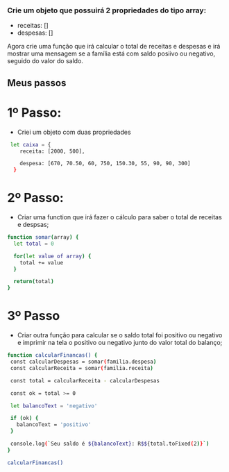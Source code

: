 ### Crie um objeto que possuirá 2 propriedades do tipo array:

- receitas: []
- despesas: []

Agora crie uma função que irá calcular o total de receitas e despesas e irá mostrar uma mensagem se a família está com saldo posiivo ou negativo, seguido do valor do saldo.

## Meus passos

# 1º Passo:

- Criei um objeto com duas propriedades

```bash
 let caixa = {
    receita: [2000, 500],

    despesa: [670, 70.50, 60, 750, 150.30, 55, 90, 90, 300]
  }
```

# 2º Passo:

- Criar uma function que irá fazer o cálculo para saber o total de receitas e despsas;

```bash
function somar(array) {
  let total = 0

  for(let value of array) {
    total += value
  }

  return(total)
}
```

# 3º Passo

- Criar outra função para calcular se o saldo total foi positivo ou negativo e imprimir na tela o positivo ou negativo junto do valor total do balanço;

```bash
function calcularFinancas() {
 const calcularDespesas = somar(familia.despesa)
 const calcularReceita = somar(familia.receita)

 const total = calcularReceita - calcularDespesas

 const ok = total >= 0

 let balancoText = 'negativo'

 if (ok) {
   balancoText = 'positivo'
 }

 console.log(`Seu saldo é ${balancoText}: R$${total.toFixed(2)}`)
}

calcularFinancas()

```
